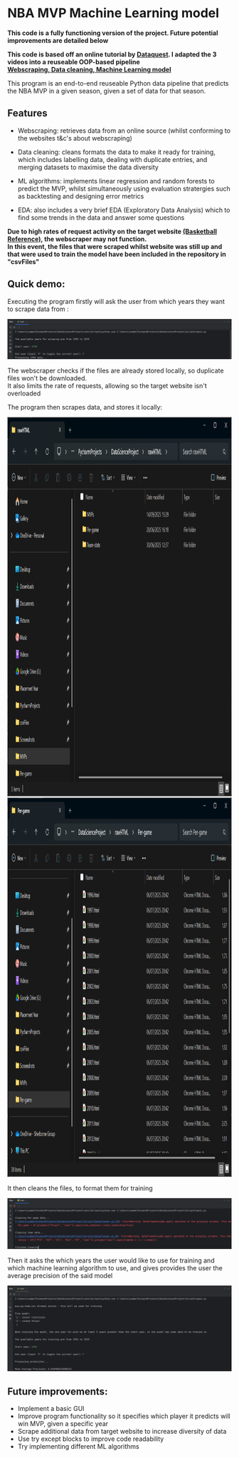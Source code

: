 # NBA MVP Machine Learning model


**This code is a fully functioning version of the project. Future potential improvements are detailed below**  

**This code is based off an online tutorial by [Dataquest](https://www.youtube.com/@Dataquestio). I adapted the 3 videos into a reuseable OOP-based pipeline  
[Webscraping,](https://www.youtube.com/watch?v=JGQGd-oa0l4&ab_channel=Dataquest)[ Data cleaning,](https://www.youtube.com/watch?v=LobWMsz35NM&ab_channel=Dataquest)[ Machine Learning model](https://www.youtube.com/watch?v=3cn1nHlbFVw&t=1560s&ab_channel=Dataquest)**  

This program is an end-to-end reuseable Python data pipeline that predicts the NBA MVP in a given season, given a set of data for that season.  

## Features  
- Webscraping: retrieves data from an online source (whilst conforming to the websites t&c's about webscraping)
  
- Data cleaning: cleans formats the data to make it ready for training, which includes labelling data, dealing with duplicate entries, and merging datasets to maximise the data diversity
  
- ML algorithms: implements linear regression and random forests to predict the MVP, whilst simultaneously using evaluation stratergies such as backtesting and designing error metrics

- EDA: also includes a very brief EDA (Exploratory Data Analysis) which to find some trends in the data and answer some questions
  
**Due to high rates of request activity on the target website [(Basketball Reference)](https://www.basketball-reference.com/), the webscraper may not function.   
In this event, the files that were scraped whilst website was still up and that were used to train the model have been included in the repository in "csvFiles"**

## Quick demo:

Executing the program firstly will ask the user from which years they want to scrape data from  :

<img src ="https://github.com/summerhayesh/NBA-MVP-ML-model/blob/main/Webscraping.png">

The webscraper checks if the files are already stored locally, so duplicate files won't be downloaded.  
It also limits the rate of requests, allowing so the target website isn't overloaded

The program then scrapes data, and stores it locally:

<img src="https://github.com/summerhayesh/NBA-MVP-ML-model/blob/main/File_storage.png" width="850" height="850">

<img src="https://github.com/summerhayesh/NBA-MVP-ML-model/blob/main/Per-game%20raw_HTML.png" width="850" height="850">

It then cleans the files, to format them for training

<img src="https://github.com/summerhayesh/NBA-MVP-ML-model/blob/main/Cleaning.png">

Then it asks the which years the user would like to use for training and which machine learning algorithm to use, and gives provides the user the average precision of the said model

<img src="https://github.com/summerhayesh/NBA-MVP-ML-model/blob/main/Model.png">

## Future improvements:
  - Implement a basic GUI
  - Improve program functionality so it specifies which player it predicts will win MVP, given a specific year
  - Scrape additional data from target website to increase diversity of data
  - Use try except blocks to improve code readability
  - Try implementing different ML algorithms
